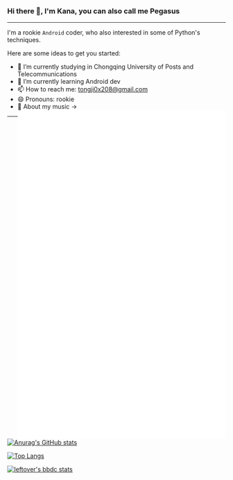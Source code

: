 ### Hi there 👋, I'm Kana, you can also call me Pegasus
___
I'm a rookie `Android` coder, who also interested in some of Python's techniques.

Here are some ideas to get you started:

- 🔭 I’m currently studying in Chongqing University of Posts and Telecommunications
- 🌱 I’m currently learning Android dev
- 📫 How to reach me: tongji0x208@gmail.com
- 😄 Pronouns: rookie
- :violin: About my music -> <img align="right" src="https://github.com/G-Pegasus/netease-cloud-music-card/blob/main/card.svg"/>

___
[![Anurag's GitHub stats](https://github-readme-stats.vercel.app/api?username=G-Pegasus&show_icons=true&theme=radical)](https://github.com/anuraghazra/github-readme-stats)  

[![Top Langs](https://github-readme-stats.vercel.app/api/top-langs/?username=G-Pegasus&layout=compact)](https://github.com/anuraghazra/github-readme-stats)

[![leftover's bbdc stats](https://stat.leftover.cn/bbdc?userId=214172275&nickname=挽弦慕笙)](https://github.com/left0ver/github-bbdc-stat)

